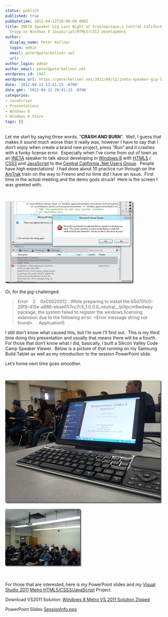 ```yaml
---
status: publish
published: true
pubDatetime: 2012-04-12T20:00:00.000Z
title: INETA Speaker Gig Last Night at Fresno&rsquo;s Central California .Net User
  Group on Windows 8 JavaScript/HTML5/CSS3 Development
author:
  display_name: Peter Kellner
  login: admin
  email: peter@peterkellner.net
  url: ''
author_login: admin
author_email: peter@peterkellner.net
wordpress_id: 1947
wordpress_url: https://peterkellner.net/2012/04/12/ineta-speaker-gig-last-night-at-fresnos-central-california-net-user-group-on-windows-8-javascripthtml5css3-development/
date: '2012-04-12 13:41:25 -0700'
date_gmt: '2012-04-12 20:41:25 -0700'
categories:
- JavaScript
- Presentations
- Windows 8
- Windows 8 Store
tags: []
---
```

<p>Let me start by saying three words. “<strong>CRASH AND BURN</strong>”.&#160; Well, I guess that makes it sound much worse than it really was, however I have to say that I don’t enjoy when create a brand new project, press “Run” and it crashes with a funky license error.&#160; Especially when I’ve come from out of town as an <a href="http://www.ineta.org/">INETA</a> speaker to talk about developing in <a href="http://windows.microsoft.com/en-US/windows-8/consumer-preview">Windows 8</a> with <a href="http://en.wikipedia.org/wiki/HTML5">HTML5</a> / <a href="http://en.wikipedia.org/wiki/CSS3">CSS3</a> and <a href="http://en.wikipedia.org/wiki/JavaScript">JavaScript</a> to the <a href="http://www.centralcaldotnet.com/">Central California .Net Users Group</a>.&#160; People have high expectations!&#160; I had done about 10 practice run through on the <a href="http://amtrak.com/">AmTrak</a> train on the way to Fresno and no time did I have an issue.&#160; First time in the actual meeting and the demo gods struck!&#160; Here is the screen I was greeted with:</p>
<p>&#160;</p>
<p><a href="/wp/wp-content/uploads/2012/04/image6.png"><img title="image" style="border-top: 0px; border-right: 0px; background-image: none; border-bottom: 0px; padding-top: 0px; padding-left: 0px; border-left: 0px; display: inline; padding-right: 0px" border="0" alt="image" src="/wp/wp-content/uploads/2012/04/image_thumb4.png" width="411" height="262" /></a></p>
<p>Or, for the jpg-challenged:</p>
<blockquote><p>Error&#160;&#160;&#160; 2&#160;&#160;&#160; 0xC0020012 : While preparing to install the b5d701c0-28f8-415e-a986-ebae057cc7c5_1.0.0.0_neutral__tp1tpcm9wdwpy package, the system failed to register the windows.licensing extension due to the following error: &lt;Error message string not found&gt;.&#160;&#160;&#160; Application5</p>
</blockquote>
<p></p>
<p>I still don’t know what caused this, but I’m sure I’ll find out.&#160; This is my third time doing this presentation and usually that means there will be a fourth.&#160;&#160; For those that don’t know what I did, basically, I built a Silicon Valley Code Camp Speaker Viewer.&#160; Below is a picture of that running on my Samsung Build Tablet as well as my introduction to the session PowerPoint slide.</p>
<p>Let’s home next time goes smoother.</p>
<p>&#160;</p>
<p><a href="/wp/wp-content/uploads/2012/04/2012-04-11-18.25.191.jpg"><img title="2012-04-11 18.25.19" style="border-top: 0px; border-right: 0px; background-image: none; border-bottom: 0px; padding-top: 0px; padding-left: 0px; border-left: 0px; display: inline; padding-right: 0px" border="0" alt="2012-04-11 18.25.19" src="/wp/wp-content/uploads/2012/04/2012-04-11-18.25.19_thumb1.jpg" width="501" height="393" /></a></p>
<p><a href="/wp/wp-content/uploads/2012/04/2012-04-11-18.16.37.jpg"><img title="2012-04-11 18.16.37" style="border-top: 0px; border-right: 0px; background-image: none; border-bottom: 0px; padding-top: 0px; padding-left: 0px; border-left: 0px; display: inline; padding-right: 0px" border="0" alt="2012-04-11 18.16.37" src="/wp/wp-content/uploads/2012/04/2012-04-11-18.16.37_thumb.jpg" width="244" height="184" /></a></p>
<p>&#160;</p>
<p>For those that are interested, here is my PowerPoint slides and my <a href="http://www.microsoft.com/visualstudio/11/en-us">Visual Studio 2011</a> <a href="http://msdn.microsoft.com/en-us/library/windows/apps/br211385.aspx">Metro HTML5/CSS3/JavaScript</a> Project.</p>
<div id="scid:fb3a1972-4489-4e52-abe7-25a00bb07fdf:7b98b60f-35c9-4a34-8978-e6cf4565eb04" class="wlWriterEditableSmartContent" style="float: none; padding-bottom: 0px; padding-top: 0px; padding-left: 0px; margin: 0px; display: inline; padding-right: 0px">
<p>Download VS2011 Solution: <a href="/wp/wp-content/uploads/2012/04/Win8MetroSessionInfo1.zip" target="_blank">Windows 8 Metro VS 2011 Solution Zipped</a></p>
</div>
<p>
<div id="scid:fb3a1972-4489-4e52-abe7-25a00bb07fdf:555f7713-9fc6-4918-8e14-9397df1a048d" class="wlWriterEditableSmartContent" style="float: none; padding-bottom: 0px; padding-top: 0px; padding-left: 0px; margin: 0px; display: inline; padding-right: 0px">
<p>PowerPoint Slides <a href="/wp/wp-content/uploads/2012/04/win8baynet1.pptx" target="_blank">SessionInfo.pps</a></p>
</div>
